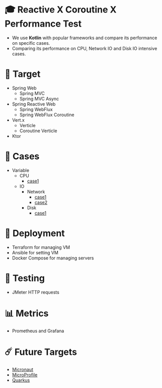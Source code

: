 # 🎓 Reactive X Coroutine X Performance Test
* We use **Kotlin** with popular frameworks and compare its performance on specific cases. 
* Comparing its performance on CPU, Network IO and Disk IO intensive cases.

# 🎯 Target
* Spring Web
  * Spring MVC
  * Spring MVC Async
* Spring Reactive Web
  * Spring WebFlux
  * Spring WebFlux Coroutine
* Vert.x
  * Verticle
  * Coroutine Verticle
* Ktor

# 📄 Cases
* Variable
  * CPU
    * [case1](./docs/cpu/case1/case1.md)
  * IO
    * Network
      * [case1](./docs/network/case1/case1.md)
      * [case2](./docs/network/case1/case2.md)
    * Disk
      * [case1](./docs/disk/case1/case1.md)

# 🧱 Deployment
* Terraform for managing VM
* Ansible for setting VM
* Docker Compose for managing servers

# 🧨 Testing
* JMeter HTTP requests

# 📊 Metrics
* Prometheus and Grafana

# ☄️ Future Targets
* [Micronaut](https://micronaut.io/)
* [MicroProfile](https://microprofile.io/)
* [Quarkus](https://quarkus.io/)
